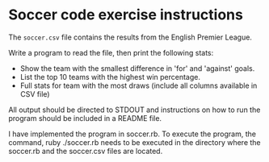 Soccer code exercise instructions
===

The `soccer.csv` file contains the results from the English Premier League.

Write a program to read the file, then print the following stats:

- Show the team with the smallest difference in 'for' and 'against' goals.
- List the top 10 teams with the highest win percentage.
- Full stats for team with the most draws (include all columns available in CSV file)

All output should be directed to STDOUT and instructions on how to run the program should be included in a README file.



I have implemented the program in soccer.rb. To execute the program, the command, ruby ./soccer.rb needs to be executed in the
directory where the soccer.rb and the soccer.csv files are located.

